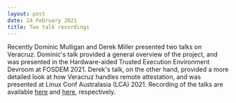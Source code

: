 ```yaml
---
layout: post
date: 24 February 2021
title: Two talk recordings
---
```


Recently Dominic Mulligan and Derek Miller presented two talks on Veracruz.  Dominic's talk provided a general overview of the project, and was presented in the Hardware-aided Trusted Execution Environment Devroom at FOSDEM 2021.  Derek's talk, on the other hand, provided a more detailed look at how Veracruz handles remote attestation, and was presented at Linux Conf Australasia (LCA) 2021.  Recording of the talks are available [here](https://video.fosdem.org/2021/D.hardware.trusted/tee_veracruz.webm) and [here](https://www.youtube.com/watch?v=CoI4NLmQTqE), respectively.
